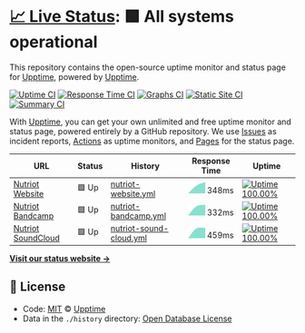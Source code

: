 # [📈 Live Status](https://upptime.github.io/upptime): <!--live status--> **🟩 All systems operational**

This repository contains the open-source uptime monitor and status page for [Upptime](https://upptime.js.org), powered by [Upptime](https://github.com/upptime/upptime).

[![Uptime CI](https://github.com/koj-co/upptime/workflows/Uptime%20CI/badge.svg)](https://github.com/koj-co/upptime/actions?query=workflow%3A%22Uptime+CI%22)
[![Response Time CI](https://github.com/koj-co/upptime/workflows/Response%20Time%20CI/badge.svg)](https://github.com/koj-co/upptime/actions?query=workflow%3A%22Response+Time+CI%22)
[![Graphs CI](https://github.com/koj-co/upptime/workflows/Graphs%20CI/badge.svg)](https://github.com/koj-co/upptime/actions?query=workflow%3A%22Graphs+CI%22)
[![Static Site CI](https://github.com/koj-co/upptime/workflows/Static%20Site%20CI/badge.svg)](https://github.com/koj-co/upptime/actions?query=workflow%3A%22Static+Site+CI%22)
[![Summary CI](https://github.com/koj-co/upptime/workflows/Summary%20CI/badge.svg)](https://github.com/koj-co/upptime/actions?query=workflow%3A%22Summary+CI%22)

With [Upptime](https://upptime.js.org), you can get your own unlimited and free uptime monitor and status page, powered entirely by a GitHub repository. We use [Issues](https://github.com/upptime/upptime/issues) as incident reports, [Actions](https://github.com/upptime/upptime/actions) as uptime monitors, and [Pages](https://upptime.github.io/upptime) for the status page.

<!--start: status pages-->
<!-- This summary is generated by Upptime (https://github.com/upptime/upptime) -->
<!-- Do not edit this manually, your changes will be overwritten -->

| URL                                                  | Status | History                                                                                                     | Response Time                                                                            | Uptime                                                                                                                                                                                                                               |
| ---------------------------------------------------- | ------ | ----------------------------------------------------------------------------------------------------------- | ---------------------------------------------------------------------------------------- | ------------------------------------------------------------------------------------------------------------------------------------------------------------------------------------------------------------------------------------ |
| [Nutriot Website](https://nutriot.com)               | 🟩 Up  | [nutriot-website.yml](https://github.com/nutriot/status/commits/master/history/nutriot-website.yml)         | <img alt="Response time graph" src="./graphs/nutriot-website.png" height="20"> 348ms     | [![Uptime 100.00%](https://img.shields.io/endpoint?url=https%3A%2F%2Fraw.githubusercontent.com%2Fnutriot%2Fstatus%2Fmaster%2Fapi%2Fnutriot-website%2Fuptime.json)](https://nutriot.github.io/status/history/nutriot-website)         |
| [Nutriot Bandcamp](https://nutriot.bandcamp.com)     | 🟩 Up  | [nutriot-bandcamp.yml](https://github.com/nutriot/status/commits/master/history/nutriot-bandcamp.yml)       | <img alt="Response time graph" src="./graphs/nutriot-bandcamp.png" height="20"> 332ms    | [![Uptime 100.00%](https://img.shields.io/endpoint?url=https%3A%2F%2Fraw.githubusercontent.com%2Fnutriot%2Fstatus%2Fmaster%2Fapi%2Fnutriot-bandcamp%2Fuptime.json)](https://nutriot.github.io/status/history/nutriot-bandcamp)       |
| [Nutriot SoundCloud](https://soundcloud.com/nutriot) | 🟩 Up  | [nutriot-sound-cloud.yml](https://github.com/nutriot/status/commits/master/history/nutriot-sound-cloud.yml) | <img alt="Response time graph" src="./graphs/nutriot-sound-cloud.png" height="20"> 459ms | [![Uptime 100.00%](https://img.shields.io/endpoint?url=https%3A%2F%2Fraw.githubusercontent.com%2Fnutriot%2Fstatus%2Fmaster%2Fapi%2Fnutriot-sound-cloud%2Fuptime.json)](https://nutriot.github.io/status/history/nutriot-sound-cloud) |

<!--end: status pages-->

[**Visit our status website →**](https://nutriot.github.io/status)

## 📄 License

- Code: [MIT](./LICENSE) © [Upptime](https://upptime.js.org)
- Data in the `./history` directory: [Open Database License](https://opendatacommons.org/licenses/odbl/1-0/)

